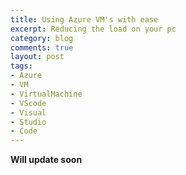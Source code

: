 ```yaml
---
title: Using Azure VM's with ease
excerpt: Reducing the load on your pc
category: blog
comments: true
layout: post
tags:
- Azure
- VM
- VirtualMachine
- VScode
- Visual
- Studio
- Code
---
```


**Will update soon**
